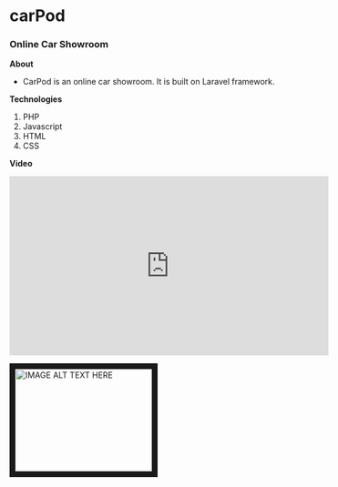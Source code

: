 # carPod
### Online Car Showroom

**About**
* CarPod is an online car showroom. It is built on Laravel framework.

**Technologies**
1. PHP
2. Javascript
3. HTML
4. CSS

**Video**
<iframe width="560" height="315" src="https://www.youtube.com/embed/hBWNRwZD2iI" frameborder="0" allow="accelerometer; autoplay; clipboard-write; encrypted-media; gyroscope; picture-in-picture" allowfullscreen></iframe>

<a href="http://www.youtube.com/watch?feature=player_embedded&v=hBWNRwZD2iI
" target="_blank"><img src="http://img.youtube.com/vi/hBWNRwZD2iI/0.jpg" 
alt="IMAGE ALT TEXT HERE" width="240" height="180" border="10" /></a>
